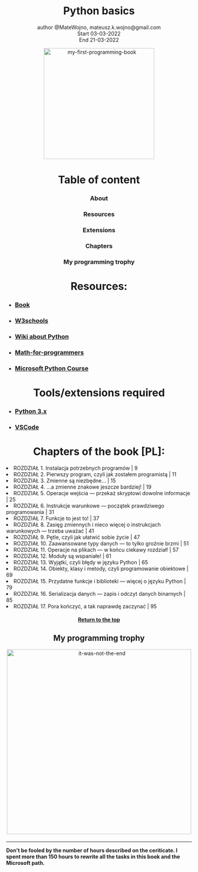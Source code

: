 <div id="about">
        <h1 align="center">Python basics</h1>
        <p align="center">author @MateWojno, mateusz.k.wojno@gmail.com <br>Start   03-03-2022<br>End 21-03-2022</p>
        <div align="center"> 
                <img src="https://user-images.githubusercontent.com/110040191/197185196-9aee1e9e-c775-4884-bf02-370ccee95e59.jpg" alt="my-first-programming-book" title="My first book!" height="300px">
        </div>
</div>
<div id="toc"> 
        <h1 align="center">Table of content</h1>
        <ul align="center">
                <h3><li><a href="#about">About</a></li></h3>
                <h3><li><a href="#res">Resources</a></li></h3>
                <h3><li><a href="#extensions">Extensions</a></li></h3>
                <h3><li><a href="#chapters">Chapters</a></li></h3>
                <h3><li><a href="#trophy">My programming trophy</a></li></h3>
        </ul>
</div>
<div id="res"> 
        <h1 align="center">Resources:</h1>
        <ul>              
                <li><h3><a href=https://www.empik.com/jezyk-python-dla-nastolatkow-zabawa-w-programowanie-wiszniewski-michal,p1137960157,ksiazka-p>Book</a></h3></li>
                <li><h3><a href="https://www.w3schools.com/python/default.asp">W3schools</a></h3></li>
                <li><h3><a href="https://pl.wikipedia.org/wiki/Python">Wiki about Python</a></h3></li>
                <li><h3><a href="https://www.manning.com/books/math-for-programmers">Math-for-programmers</a></h3></li>
                <li><h3><a href="https://learn.microsoft.com/en-us/training/modules/intro-to-python/">Microsoft Python Course</a></h3></li>
        </ul>
</div>
<div id="extensions">
        <h1 align="center">Tools/extensions required</h1>
        <ul>
               <li><h3><a href="https://www.python.org/downloads/release/python-3105/">Python 3.x</a></h3></li>
               <li><h3><a href="https://code.visualstudio.com/">VSCode</a></h3></li>
        </ul> 
        
</div>
<div id="chapters">
        <h1 align="center">Chapters of the book [PL]:</h1>
        <li>ROZDZIAŁ 1. Instalacja potrzebnych programów | 9</li>
        <li>ROZDZIAŁ 2. Pierwszy program, czyli jak zostałem programistą | 11</li>
        <li>ROZDZIAŁ 3. Zmienne są niezbędne… | 15</li>
        <li>ROZDZIAŁ 4. …a zmienne znakowe jeszcze bardziej! | 19</li>
        <li>ROZDZIAŁ 5. Operacje wejścia — przekaż skryptowi dowolne informacje | 25</li>
        <li>ROZDZIAŁ 6. Instrukcje warunkowe — początek prawdziwego programowania | 31</li>
        <li>ROZDZIAŁ 7. Funkcje to jest to! | 37</li>
        <li>ROZDZIAŁ 8. Zasięg zmiennych i nieco więcej o instrukcjach warunkowych — trzeba uważać | 41</li>
        <li>ROZDZIAŁ 9. Pętle, czyli jak ułatwić sobie życie | 47</li>
        <li>ROZDZIAŁ 10. Zaawansowane typy danych — to tylko groźnie brzmi | 51</li>
        <li>ROZDZIAŁ 11. Operacje na plikach — w końcu ciekawy rozdział! | 57</li>
        <li>ROZDZIAŁ 12. Moduły są wspaniałe! | 61</li>
        <li>ROZDZIAŁ 13. Wyjątki, czyli błędy w języku Python | 65</li>
        <li>ROZDZIAŁ 14. Obiekty, klasy i metody, czyli programowanie obiektowe | 69</li>
        <li>ROZDZIAŁ 15. Przydatne funkcje i biblioteki — więcej o języku Python | 79</li>
        <li>ROZDZIAŁ 16. Serializacja danych — zapis i odczyt danych binarnych | 85</li>
        <li>ROZDZIAŁ 17. Pora kończyć, a tak naprawdę zaczynać | 95</li>
        <h4 align="center"><a href="#toc">Return to the top</a></h4>
<div id="trophy">
        <h2 align="center">My programming trophy</h2>
      <div align="center">
        <img src="https://user-images.githubusercontent.com/110040191/197185199-ea19b3eb-ec7a-4694-ab0d-8b06e602d543.png" alt="it-was-not-the-end" title="My Microsoft Path" height="500px">
      </div>
      <h4 allign="center"><hr>Don't be fooled by the number of hours described on the ceriticate. I spent more than 150 hours to rewrite all the tasks in this book and the Microsoft path.</h4>
        
</div>

